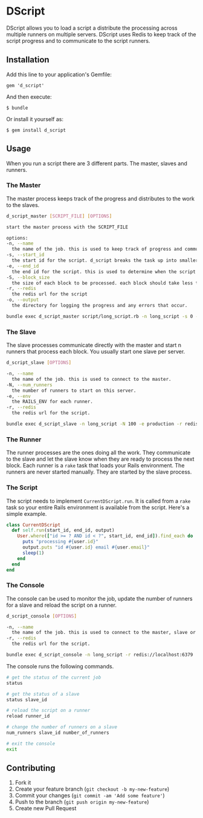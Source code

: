 # DScript

DScript allows you to load a script a distribute the processing across multiple runners on multiple servers. DScript uses Redis to keep track of the script progress and to communicate to the script runners.

## Installation

Add this line to your application's Gemfile:

    gem 'd_script'

And then execute:

    $ bundle

Or install it yourself as:

    $ gem install d_script

## Usage

When you run a script there are 3 different parts. The master, slaves and runners.

### The Master

The master process keeps track of the progress and distributes to the work to the slaves.

```bash
d_script_master [SCRIPT_FILE] [OPTIONS]

start the master process with the SCRIPT_FILE

options:
-n, --name
  the name of the job. this is used to keep track of progress and communicate with the runners.
-s, --start_id
  the start id for the script. d_script breaks the task up into smaller chunks. the start id tells the master process where it starrts.
-e, --end_id
  the end id for the script. this is used to determine when the script is complete.
-S, --block_size
  the size of each block to be processed. each block should take less than a minute to complete so the progress is updated at a reasonable rate.
-r, --redis
  the redis url for the script
-o, --output
  the directory for logging the progress and any errors that occur.

bundle exec d_script_master script/long_script.rb -n long_script -s 0 -e 11000000 -S 100 -o /script/output -r redis://localhost:6379
```

### The Slave

The slave processes communicate directly with the master and start n runners that process each block. You usually start one slave per server.

```bash
d_script_slave [OPTIONS]

-n, --name
  the name of the job. this is used to connect to the master.
-N, --num_runners
  the number of runners to start on this server.
-e, --env
  the RAILS_ENV for each runner.
-r, --redis
  the redis url for the script.

bundle exec d_script_slave -n long_script -N 100 -e production -r redis://localhost:6379
```

### The Runner

The runner processes are the ones doing all the work. They communicate to the slave and let the slave know when they are ready to process the next block. Each runner is a `rake` task that loads your Rails environment. The runners are never started manually. They are started by the slave process.

### The Script

The script needs to implement `CurrentDScript.run`. It is called from a `rake` task so your entire Rails environment is available from the script. Here's a simple example.

```rb
class CurrentDScript
  def self.run(start_id, end_id, output)
    User.where(["id >= ? AND id < ?", start_id, end_id]).find_each do |user|
      puts "processing #{user.id}"
      output.puts "id #{user.id} email #{user.email}"
      sleep(1)
    end
  end
end
```

### The Console

The console can be used to monitor the job, update the number of runners for a slave and reload the script on a runner.

```bash
d_script_console [OPTIONS]

-n, --name
  the name of the job. this is used to connect to the master, slave or runner.
-r, --redis
  the redis url for the script.

bundle exec d_script_console -n long_script -r redis://localhost:6379
```

The console runs the following commands.

```bash
# get the status of the current job
status

# get the status of a slave
status slave_id

# reload the script on a runner
reload runner_id

# change the number of runners on a slave
num_runners slave_id number_of_runners

# exit the console
exit
```

## Contributing

1. Fork it
2. Create your feature branch (`git checkout -b my-new-feature`)
3. Commit your changes (`git commit -am 'Add some feature'`)
4. Push to the branch (`git push origin my-new-feature`)
5. Create new Pull Request
